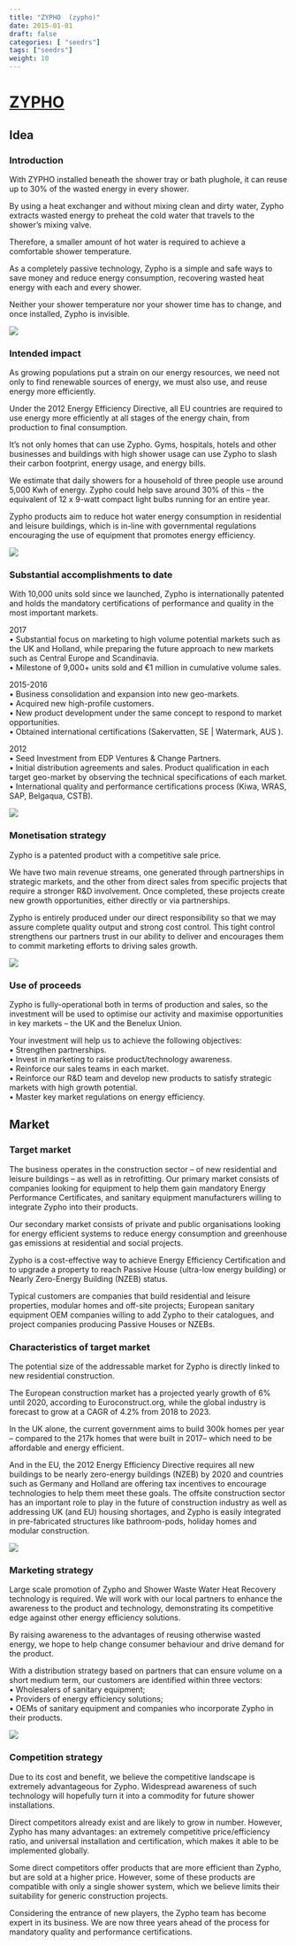 ```yaml
---
title: "ZYPHO  (zypho)"
date: 2015-01-01
draft: false
categories: [ "seedrs"]
tags: ["seedrs"]
weight: 10
---
```


# [ZYPHO ](https://www.seedrs.com/zypho)

## Idea

### Introduction

With ZYPHO installed beneath the shower tray or bath plughole, it can reuse up to 30% of the wasted energy in every shower.

By using a heat exchanger and without mixing clean and dirty water, Zypho extracts wasted energy to preheat the cold water that travels to the shower’s mixing valve.

Therefore, a smaller amount of hot water is required to achieve a comfortable shower temperature.

As a completely passive technology, Zypho is a simple and safe ways to save money and reduce energy consumption, recovering wasted heat energy with each and every shower.

Neither your shower temperature nor your shower time has to change, and once installed, Zypho is invisible.

![](/img/seedrs/uploads/startup/section_image/image/14692/5ukucedzhr5iyusz3n5lxk5y73vq7vz/ZYpho-Seeders-Images_V03-02.jpg?rect=0%2C-3%2C641%2C360&w=600&fit=clip&s=a8b0d0f3bcb82ff3e3879bcdf22d91e0)

### Intended impact

As growing populations put a strain on our energy resources, we need not only to find renewable sources of energy, we must also use, and reuse energy more efficiently.

Under the 2012 Energy Efficiency Directive, all EU countries are required to use energy more efficiently at all stages of the energy chain, from production to final consumption.

It’s not only homes that can use Zypho. Gyms, hospitals, hotels and other businesses and buildings with high shower usage can use Zypho to slash their carbon footprint, energy usage, and energy bills.

We estimate that daily showers for a household of three people use around 5,000 Kwh of energy. Zypho could help save around 30% of this – the equivalent of 12 x 9-watt compact light bulbs running for an entire year.

Zypho products aim to reduce hot water energy consumption in residential and leisure buildings, which is in-line with governmental regulations encouraging the use of equipment that promotes energy efficiency.

![](/img/seedrs/uploads/startup/section_image/image/14693/7jncd27ks0dcz492h8yt03q5pfscpez/ZYpho-Seeders-Images_V03-07.jpg?rect=0%2C0%2C601%2C325&w=600&fit=clip&s=238def8cc8f688970160658fcebb244f)

### Substantial accomplishments to date

With 10,000 units sold since we launched, Zypho is internationally patented and holds the mandatory certifications of performance and quality in the most important markets.

2017 <br>• Substantial focus on marketing to high volume potential markets such as the UK and Holland, while preparing the future approach to new markets such as Central Europe and Scandinavia. <br>• Milestone of 9,000+ units sold and €1 million in cumulative volume sales.

2015-2016 <br>• Business consolidation and expansion into new geo-markets. <br>• Acquired new high-profile customers. <br>• New product development under the same concept to respond to market opportunities. <br>• Obtained international certifications (Sakervatten, SE | Watermark, AUS ).

2012 <br>• Seed Investment from EDP Ventures &amp; Change Partners. <br>• Initial distribution agreements and sales. Product qualification in each target geo-market by observing the technical specifications of each market. <br>• International quality and performance certifications process (Kiwa, WRAS, SAP, Belgaqua, CSTB).

![](/img/seedrs/uploads/startup/section_image/image/14694/t5nvlahjd66i03okcdo4i3ykxi9hu83/ZYpho-Seeders-Images_V03-10.jpg?rect=17%2C10%2C566%2C254&w=600&fit=clip&s=ea1d8d733612785768b0e255f0122f27)

### Monetisation strategy

Zypho is a patented product with a competitive sale price.

We have two main revenue streams, one generated through partnerships in strategic markets, and the other from direct sales from specific projects that require a stronger R&amp;D involvement. Once completed, these projects create new growth opportunities, either directly or via partnerships.

Zypho is entirely produced under our direct responsibility so that we may assure complete quality output and strong cost control. This tight control strengthens our partners trust in our ability to deliver and encourages them to commit marketing efforts to driving sales growth.

![](/img/seedrs/uploads/startup/section_image/image/14695/qfq0o7mqkyppsy1ekgvflt4n9j068eg/ZYpho-Seeders-Images_V03-09.jpg?rect=0%2C0%2C601%2C492&w=600&fit=clip&s=e7a063d0ed0c7b120700e9aeaa59f960)

### Use of proceeds

Zypho is fully-operational both in terms of production and sales, so the investment will be used to optimise our activity and maximise opportunities in key markets – the UK and the Benelux Union.

Your investment will help us to achieve the following objectives: <br>• Strengthen partnerships. <br>• Invest in marketing to raise product/technology awareness. <br>• Reinforce our sales teams in each market. <br>• Reinforce our R&amp;D team and develop new products to satisfy strategic markets with high growth potential. <br>• Master key market regulations on energy efficiency.

## Market

### Target market

The business operates in the construction sector – of new residential and leisure buildings – as well as in retrofitting. Our primary market consists of companies looking for equipment to help them gain mandatory Energy Performance Certificates, and sanitary equipment manufacturers willing to integrate Zypho into their products.

Our secondary market consists of private and public organisations looking for energy efficient systems to reduce energy consumption and greenhouse gas emissions at residential and social projects.

Zypho is a cost-effective way to achieve Energy Efficiency Certification and to upgrade a property to reach Passive House (ultra-low energy building) or Nearly Zero-Energy Building (NZEB) status.

Typical customers are companies that build residential and leisure properties, modular homes and off-site projects; European sanitary equipment OEM companies willing to add Zypho to their catalogues, and project companies producing Passive Houses or NZEBs.

### Characteristics of target market

The potential size of the addressable market for Zypho is directly linked to new residential construction.

The European construction market has a projected yearly growth of 6% until 2020, according to Euroconstruct.org, while the global industry is forecast to grow at a CAGR of 4.2% from 2018 to 2023.

In the UK alone, the current government aims to build 300k homes per year – compared to the 217k homes that were built in 2017– which need to be affordable and energy efficient.

And in the EU, the 2012 Energy Efficiency Directive requires all new buildings to be nearly zero-energy buildings (NZEB) by 2020 and countries such as Germany and Holland are offering tax incentives to encourage technologies to help them meet these goals. The offsite construction sector has an important role to play in the future of construction industry as well as addressing UK (and EU) housing shortages, and Zypho is easily integrated in pre-fabricated structures like bathroom-pods, holiday homes and modular construction.

![](https://seedrs.imgix.net/uploads/startup/section_image/image/14697/hl69f0ghtgztn0eix51z3j38ft51toi/ZYpho-Seeders-Images_V03-05.jpg?rect=10%2C6%2C579%2C331&w=600&fit=clip&s=103865db6ddce7ab691eb1b9dd055d29)

### Marketing strategy

Large scale promotion of Zypho and Shower Waste Water Heat Recovery technology is required. We will work with our local partners to enhance the awareness to the product and technology, demonstrating its competitive edge against other energy efficiency solutions.

By raising awareness to the advantages of reusing otherwise wasted energy, we hope to help change consumer behaviour and drive demand for the product.

With a distribution strategy based on partners that can ensure volume on a short medium term, our customers are identified within three vectors: <br>• Wholesalers of sanitary equipment; <br>• Providers of energy efficiency solutions; <br>• OEMs of sanitary equipment and companies who incorporate Zypho in their products.

![](https://seedrs.imgix.net/uploads/startup/section_image/image/14698/lzmra7qybsics3qm30ye4w2w6pyvxsb/ZYpho-Seeders-Images_V03-08.jpg?rect=50%2C20%2C501%2C143&w=600&fit=clip&s=724a03fb0faeabf245c13e0bb3d6f3e5)

### Competition strategy

Due to its cost and benefit, we believe the competitive landscape is extremely advantageous for Zypho. Widespread awareness of such technology will hopefully turn it into a commodity for future shower installations.

Direct competitors already exist and are likely to grow in number. However, Zypho has many advantages: an extremely competitive price/efficiency ratio, and universal installation and certification, which makes it able to be implemented globally.

Some direct competitors offer products that are more efficient than Zypho, but are sold at a higher price. However, some of these products are compatible with only a single shower system, which we believe limits their suitability for generic construction projects.

Considering the entrance of new players, the Zypho team has become expert in its business. We are now three years ahead of the process for mandatory quality and performance certifications.

